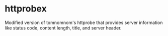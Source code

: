 # httprobex
Modified version of tomnomnom's httprobe that provides server information like status code, content length, title, and server header.
